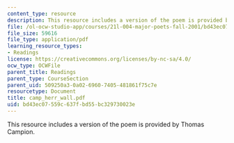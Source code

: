 ```yaml
---
content_type: resource
description: This resource includes a version of the poem is provided by Thomas Campion.
file: /ol-ocw-studio-app/courses/21l-004-major-poets-fall-2001/bd43ec07559c637fbd55bc329730023e_camp_herr_wall.pdf
file_size: 59616
file_type: application/pdf
learning_resource_types:
- Readings
license: https://creativecommons.org/licenses/by-nc-sa/4.0/
ocw_type: OCWFile
parent_title: Readings
parent_type: CourseSection
parent_uid: 509250a3-0a02-6960-7405-481861f75c7e
resourcetype: Document
title: camp_herr_wall.pdf
uid: bd43ec07-559c-637f-bd55-bc329730023e
---
```

This resource includes a version of the poem is provided by Thomas Campion.
